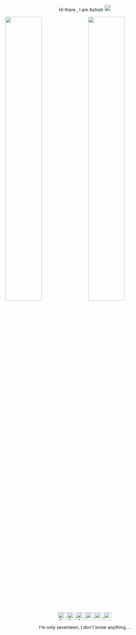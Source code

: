 <p align = "center" >  Hi there , I am Ashish <img src = "https://github.com/piyushP7pravin/piyushP7pravin/blob/master/Hi.gif" width ="20px"/> </p>

<p align ="left">
<a href="https://profile-summary-for-github.com/user/ashish-3916">
  
  <img  src="https://github-readme-stats.vercel.app/api?username=ashish-3916&show_icons=true&hide_border=true&theme=dark&show_icons=true&line_height=27&count_private=true&include_all_commits=true" width="48%" align="right" >
<img  src="https://github-readme-streak-stats.herokuapp.com/?user=ashish-3916&theme=dark" width="48%" >
</p>

<!--
<p align="left"> <img src="https://komarev.com/ghpvc/?username=ashish-3916&label=Views&color=blue&style=plastic" alt="ashish" /> </p>

![Github stats](https://github-readme-stats.vercel.app/api?username=ashish-3916)
-->
  <p align = "center">
<a href="http://linkedin.com/in/ashish-dangi">
  <img align="center" alt="Ashish's Linkedin" width="25px"  src="https://github.com/piyushP7pravin/piyushP7pravin/blob/master/Linkedin.svg" />
</a>
<a href="https://leetcode.com/ashu_3916/">
  <img align="center" alt="Ashish's Leetcode" width="25px" src="https://th.bing.com/th/id/OIP.160F6WVOdGkaQitbT3A5dAHaHa?w=150&h=180&c=7&r=0&o=5&dpr=1.25&pid=1.7" />
</a>
<a href="https://codechef.com/users/ashu_3916">
  <img align="center" alt="Ashish's CodeChef" width="25px" src="https://th.bing.com/th/id/OIP.icYKWrdBXl5PQmOQxw7NXwHaHa?w=178&h=180&c=7&r=0&o=5&dpr=1.25&pid=1.7" />
</a>
<a href="https://github.com/ashish-3916">
  <img align="center" alt="ashish's Github" width="25px" src="https://www.bing.com/th?id=AMMS_10dfe5f19c48204f846d5a13a999c47f&w=110&h=110&c=7&rs=1&qlt=95&pcl=f9f9f9&o=6&cdv=1&dpr=1.25&pid=16.1" />
</a>
<a href="https://instagram.com/ashish_3916/">
  <img align="center" alt="ashish's Instagram" width="25px" src="https://github.com/piyushP7pravin/piyushP7pravin/blob/master/Instagram.svg" />
</a>

<a href="https://open.spotify.com/user/vtefw05i2dhqbr8fiy1k91jrg?si=1VY2Ti6WRd2zqxLWUAn7VQ&utm_source=copy-link">
  <img align="center" alt="ashish's Spotify" width="25px" src="https://th.bing.com/th/id/OIP.8OD8Xw6kxFiY-ufpvnFRIgHaFj?w=196&h=180&c=7&r=0&o=5&dpr=1.25&pid=1.7" />
</a></p>

<p align ="center">
I'm only seventeen, I don't know anything ...
</p>
<!--
https://cdn.jsdelivr.net/npm/simple-icons@v3/icons/instagram.svg



<br>
- 🌱 I’m currently learning BackEnd Web Development <br>
- 👯 I’m looking to collaborate on Projects <br>
- 💬 Ask me about Data Structures And Algorithms <br>
-->
